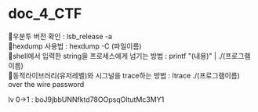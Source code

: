 # doc_4_CTF

🔸우분투 버전 확인 : lsb_release -a          
🔸hexdump 사용법 : hexdump -C (파일이름)   
🔸shell에서 입력한 string을 프로세스에게 넘기는 방법 : printf "(내용)" | ./(프로그램이름)     
🔸동적라이브러리(유저레벨)와 시그널을 trace하는 방법 : ltrace ./(프로그램이름)      
over the wire password

lv 0->1 : boJ9jbbUNNfktd78OOpsqOltutMc3MY1
